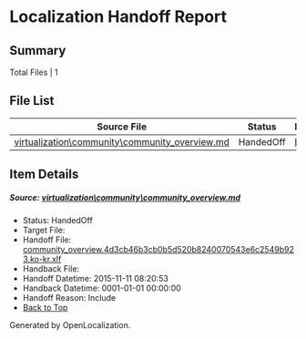 # <a name='report-top'></a> Localization Handoff Report

## Summary
 Total Files | 1

## File List
 Source File | Status | Details 
 ----------- | ------ | ------- 
 [virtualization\community\community_overview.md](https://github.com/OpenLocalizationOrg/hyperVTest/blob/a2bbcbf46849c86a67f00a2f25a5bc965cd78f40/virtualization/community/community_overview.md) | HandedOff | [Details](#2e5b53041d95afaa2555d2a37fd87b0acb6b758694)

## Item Details
##### <a name='2e5b53041d95afaa2555d2a37fd87b0acb6b758694'></a> Source: [virtualization\community\community_overview.md](https://github.com/OpenLocalizationOrg/hyperVTest/blob/a2bbcbf46849c86a67f00a2f25a5bc965cd78f40/virtualization/community/community_overview.md)
* Status: HandedOff
* Target File: 
* Handoff File: [community_overview.4d3cb46b3cb0b5d520b8240070543e6c2549b923.ko-kr.xlf](https://github.com/OpenLocalizationOrg/olhandoff/blob/9834c919d131a70e2f2b86cf9eaa2c5d71a1dc76/ol-handoff/OpenLocalizationOrg/hyperVTest.ko-kr/master/community_overview.4d3cb46b3cb0b5d520b8240070543e6c2549b923.ko-kr.xlf)
* Handback File: 
* Handoff Datetime: 2015-11-11 08:20:53
* Handback Datetime: 0001-01-01 00:00:00
* Handoff Reason: Include
* [Back to Top](#report-top)


Generated by OpenLocalization.
